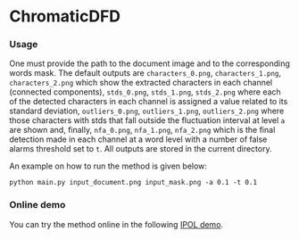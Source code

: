 # ChromaticDFD

### Usage
One must provide the path to the document image and to the corresponding words mask. The default outputs are `characters_0.png`, `characters_1.png`, `characters_2.png` which show the extracted characters in each channel (connected components), `stds_0.png`, `stds_1.png`, `stds_2.png` where each of the detected characters in each channel is assigned a value related to its standard deviation, `outliers_0.png`, `outliers_1.png`, `outliers_2.png` where those characters with stds that fall outside the fluctuation interval at level `a` are shown and, finally, `nfa_0.png`, `nfa_1.png`, `nfa_2.png` which is the final detection made in each channel at a word level with a number of false alarms threshold set to `t`. All outputs are stored in the current directory.   

An example on how to run the method is given below:
```
python main.py input_document.png input_mask.png -a 0.1 -t 0.1
```

### Online demo

You can try the method online in the following <a href="https://ipolcore.ipol.im/demo/clientApp/demo.html?id=77777000543">IPOL demo</a>.
